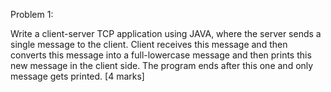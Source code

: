 Problem 1:

Write a client-server TCP application using JAVA, where the server sends a single message to the client. 
Client receives this message and then converts this message into a full-lowercase message and then prints
this new message in the client side. The program ends after this one and only message gets printed. [4 marks]
